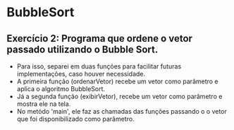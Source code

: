 # BubbleSort
## Exercício 2: Programa que ordene o vetor passado utilizando o Bubble Sort.
- Para isso, separei em duas funções para facilitar futuras implementações, caso houver necessidade. 
- A primeira função (ordenarVetor) recebe um vetor como parâmetro e aplica o algoritmo BubbleSort. 
- Já a segunda função (exibirVetor), recebe um vetor como parâmetro e mostra ele na tela. 
- No metódo 'main', ele faz as chamadas das funções passando o o vetor que foi disponibilizado como parâmetro.
